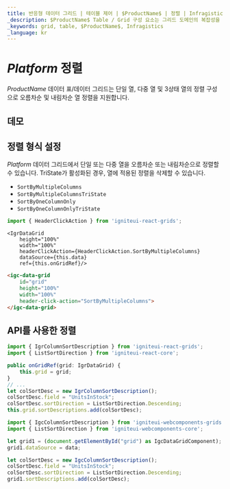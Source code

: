 ```yaml
---
title: 반응형 데이터 그리드 | 테이블 제어 | $ProductName$ | 정렬 | Infragistics
_description: $ProductName$ Table / Grid 구성 요소는 그리드 도메인의 복잡성을 관리 가능한 API로 단순화하여 사용자가 데이터 컬렉션을 바인딩 할 수 있도록합니다.
_keywords: grid, table, $ProductName$, Infragistics
_language: kr
---
```


# $Platform$ 정렬
$ProductName$ 데이터 표/데이터 그리드는 단일 열, 다중 열 및 3상태 열의 정렬 구성으로 오름차순 및 내림차순 열 정렬을 지원합니다.

## 데모


<code-view style="height: 600px"
           data-demos-base-url="{environment:dvDemosBaseUrl}"
           iframe-src="{environment:dvDemosBaseUrl}/grids/data-grid-column-sorting"
           github-src="grids/data-grid/column-sorting">
</code-view>

<div class="divider--half"></div>

## 정렬 형식 설정
$Platform$ 데이터 그리드에서 단일 또는 다중 열을 오름차순 또는 내림차순으로 정렬할 수 있습니다. TriState가 활성화된 경우, 열에 적용된 정렬을 삭제할 수 있습니다.

- `SortByMultipleColumns`
- `SortByMultipleColumnsTriState`
- `SortByOneColumnOnly`
- `SortByOneColumnOnlyTriState`

```ts
import { HeaderClickAction } from 'igniteui-react-grids';
```
```tsx
<IgrDataGrid
    height="100%"
    width="100%"
    headerClickAction={HeaderClickAction.SortByMultipleColumns}
    dataSource={this.data}
    ref={this.onGridRef}/>
```
```html
<igc-data-grid
    id="grid"
    height="100%"
    width="100%"
    header-click-action="SortByMultipleColumns">
</igc-data-grid>
```

## API를 사용한 정렬
```ts
import { IgrColumnSortDescription } from 'igniteui-react-grids';
import { ListSortDirection } from 'igniteui-react-core';
```

```ts
public onGridRef(grid: IgrDataGrid) {
    this.grid = grid;
}
// ...
let colSortDesc = new IgrColumnSortDescription();
colSortDesc.field = "UnitsInStock";
colSortDesc.sortDirection = ListSortDirection.Descending;
this.grid.sortDescriptions.add(colSortDesc);
```
```ts
import { IgcColumnSortDescription } from 'igniteui-webcomponents-grids';
import { ListSortDirection } from 'igniteui-webcomponents-core';

let grid1 = (document.getElementById("grid") as IgcDataGridComponent);
grid1.dataSource = data;

let colSortDesc = new IgcColumnSortDescription();
colSortDesc.field = "UnitsInStock";
colSortDesc.sortDirection = ListSortDirection.Descending;
grid1.sortDescriptions.add(colSortDesc);
```